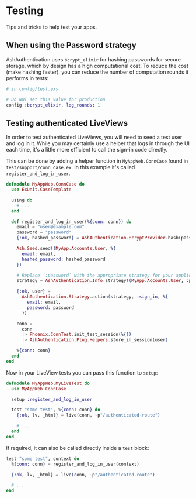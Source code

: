 # Testing

Tips and tricks to help test your apps.

## When using the Password strategy

AshAuthentication uses `bcrypt_elixir` for hashing passwords for secure storage, which by design has a high computational cost. To reduce the cost (make hashing faster), you can reduce the number of computation rounds it performs in tests:

```elixir
# in config/test.exs

# Do NOT set this value for production
config :bcrypt_elixir, log_rounds: 1
```

## Testing authenticated LiveViews

In order to test authenticated LiveViews, you will need to seed a test user and
log in it.  While you may certainly use a helper that logs in through the UI
each time, it's a little more efficient to call the sign-in code directly.

This can be done by adding a helper function in `MyAppWeb.ConnCase` found in
`test/support/conn_case.ex`.  In this example it's called
`register_and_log_in_user`.

```elixir
defmodule MyAppWeb.ConnCase do
  use ExUnit.CaseTemplate

  using do
    # ...
  end

  def register_and_log_in_user(%{conn: conn}) do
    email = "user@example.com"
    password = "password"
    {:ok, hashed_password} = AshAuthentication.BcryptProvider.hash(password)

    Ash.Seed.seed!(MyApp.Accounts.User, %{
      email: email,
      hashed_password: hashed_password
    })

    # Replace `:password` with the appropriate strategy for your application.
    strategy = AshAuthentication.Info.strategy!(MyApp.Accounts.User, :password)

    {:ok, user} =
      AshAuthentication.Strategy.action(strategy, :sign_in, %{
        email: email,
        password: password
      })

    conn =
      conn
      |> Phoenix.ConnTest.init_test_session(%{})
      |> AshAuthentication.Plug.Helpers.store_in_session(user)

    %{conn: conn}
  end
end
```

Now in your LiveView tests you can pass this function to `setup`:

```elixir
defmodule MyAppWeb.MyLiveTest do
  use MyAppWeb.ConnCase

  setup :register_and_log_in_user

  test "some test", %{conn: conn} do
    {:ok, lv, _html} = live(conn, ~p"/authenticated-route")

    # ...
  end
end
```

If required, it can also be called directly inside a `test` block:

```elixir
test "some test", context do
  %{conn: conn} = register_and_log_in_user(context)

  {:ok, lv, _html} = live(conn, ~p"/authenticated-route")

  # ...
end
```
